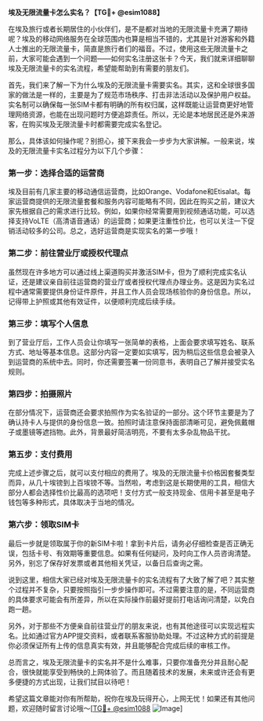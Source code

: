 **埃及无限流量卡怎么实名？【TG💪+ @esim1088】**

在埃及旅行或者长期居住的小伙伴们，是不是都对当地的无限流量卡充满了期待呢？埃及的移动网络服务在全球范围内也算是相当不错的，尤其是针对游客和外籍人士推出的无限流量卡，简直是旅行者们的福音。不过，使用这些无限流量卡之前，大家可能会遇到一个问题——如何实名注册这张卡？今天，我们就来详细聊聊埃及无限流量卡的实名流程，希望能帮助到有需要的朋友们。

首先，我们来了解一下为什么埃及的无限流量卡需要实名。其实，这和全球很多国家的做法是一样的，主要是为了规范市场秩序、打击非法活动以及保护用户权益。实名制可以确保每一张SIM卡都有明确的所有权归属，这样既能让运营商更好地管理网络资源，也能在出现问题时方便追踪责任。所以，无论是本地居民还是外来游客，在购买埃及无限流量卡时都需要完成实名登记。

那么，具体该如何操作呢？别担心，接下来我会一步步为大家讲解。一般来说，埃及的无限流量卡实名过程分为以下几个步骤：

### **第一步：选择合适的运营商**
埃及目前有几家主要的移动通信运营商，比如Orange、Vodafone和Etisalat。每家运营商提供的无限流量套餐和服务内容可能略有不同，因此在购买之前，建议大家先根据自己的需求进行比较。例如，如果你经常需要用到视频通话功能，可以选择支持VoLTE（高清语音通话）的运营商；如果更注重性价比，也可以关注一下促销活动较多的公司。总之，选好运营商是实现实名的第一步哦！

### **第二步：前往营业厅或授权代理点**
虽然现在许多地方可以通过线上渠道购买并激活SIM卡，但为了顺利完成实名认证，还是建议亲自前往运营商的营业厅或者授权代理点办理业务。这是因为实名过程中通常需要提供身份证件原件，并且工作人员会现场核验你的身份信息。所以，记得带上护照或其他有效证件，以便顺利完成后续手续。

### **第三步：填写个人信息**
到了营业厅后，工作人员会让你填写一张简单的表格，上面会要求填写姓名、联系方式、地址等基本信息。这部分内容一定要如实填写，因为稍后这些信息会被录入到运营商的系统中去。同时，你还需要签署一份同意书，表明自己了解并接受实名规则。

### **第四步：拍摄照片**
在部分情况下，运营商还会要求拍照作为实名验证的一部分。这个环节主要是为了确认持卡人与提供的身份信息一致。拍照时请注意保持面部清晰可见，避免佩戴帽子或墨镜等遮挡物。此外，背景最好简洁明亮，不要有太多杂乱物品干扰。

### **第五步：支付费用**
完成上述步骤之后，就可以支付相应的费用了。埃及的无限流量卡价格因套餐类型而异，从几十埃镑到上百埃镑不等。当然啦，考虑到这是长期使用的工具，相信大部分人都会选择性价比最高的选项吧！支付方式一般支持现金、信用卡甚至是电子钱包等多种形式，具体取决于当地的情况。

### **第六步：领取SIM卡**
最后一步就是领取属于你的新SIM卡啦！拿到卡片后，请务必仔细检查是否正确无误，包括卡号、有效期等重要信息。如果有任何疑问，及时向工作人员咨询清楚。另外，别忘了保存好发票或者其他相关凭证，以备日后查询之需。

说到这里，相信大家已经对埃及无限流量卡的实名流程有了大致了解了吧？其实整个过程并不复杂，只要按照指引一步步操作即可。不过需要注意的是，不同运营商的具体要求可能会有所差异，所以在实际操作前最好提前打电话询问清楚，以免白跑一趟。

另外，对于那些不方便亲自前往营业厅的朋友来说，也有其他途径可以实现远程实名。比如通过官方APP提交资料，或者联系客服协助处理。不过这种方式的前提是你必须保证所有上传的信息真实有效，并且能够配合完成后续的审核工作。

总而言之，埃及无限流量卡的实名并不是什么难事，只要你准备充分并且耐心配合，很快就能享受到畅快的上网体验了。而且随着技术的发展，未来或许还会有更多便捷的方式出现，让我们拭目以待吧！

希望这篇文章能对你有所帮助，祝你在埃及玩得开心，上网无忧！如果还有其他问题，欢迎随时留言讨论哦～[[TG💪+ @esim1088](https://t.me/s/esim1088) ![Image](https://i.postimg.cc/4NQfJmqS/Snipaste-2025-05-13-00-14-12.png)]